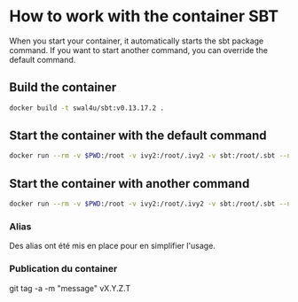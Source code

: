 # How to work with the container SBT

When you start your container, it automatically starts the sbt package command.
If you want to start another command, you can override the default command.

## Build the container

```bash
docker build -t swal4u/sbt:v0.13.17.2 .
```

## Start the container with the default command

```bash
docker run --rm -v $PWD:/root -v ivy2:/root/.ivy2 -v sbt:/root/.sbt --name sbt swal4u/sbt:v0.13.17.2
```

## Start the container with another command

```bash
docker run --rm -v $PWD:/root -v ivy2:/root/.ivy2 -v sbt:/root/.sbt --name sbt swal4u/sbt:v0.13.17.2 sbt compile
```

### Alias

Des alias ont été mis en place pour en simplifier l'usage.

### Publication du container

git tag -a -m "message" vX.Y.Z.T
